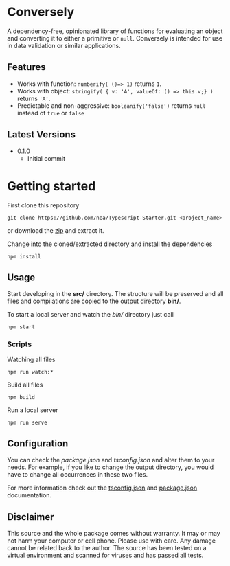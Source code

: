 # Conversely
A dependency-free, opinionated library of functions for evaluating an object and converting it to either a primitive or `null`.
Conversely is intended for use in data validation or similar applications.

## Features
* Works with function: `numberify( ()=> 1)` returns `1`.
* Works with object: `stringify( { v: 'A', valueOf: () => this.v;} )` returns `'A'`.
* Predictable and non-aggressive: `booleanify('false')` returns `null` instead of `true` or `false`

## Latest Versions
* 0.1.0
  * Initial commit

# Getting started
First clone this repository
```
git clone https://github.com/nea/Typescript-Starter.git <project_name>
```
or download the [zip][1] and extract it.

Change into the cloned/extracted directory and install the dependencies
```
npm install
```
  
## Usage
Start developing in the **src/** directory. The structure will be preserved and all files and compilations are copied to the output directory **bin/**.

To start a local server and watch the *bin/* directory just call
```
npm start
```

### Scripts
Watching all files
```
npm run watch:*
```

Build all files
```
npm build
```

Run a local server
```
npm run serve
```

## Configuration
You can check the *package.json* and *tsconfig.json* and alter them to your needs. For example, if you like to change the output directory, you would have to change all occurrences in these two files.

For more information check out the [tsconfig.json][2] and [package.json][3] documentation.

## Disclaimer
This source and the whole package comes without warranty. It may or may not harm your computer or cell phone. Please use with care. Any damage cannot be related back to the author. The source has been tested on a virtual environment and scanned for viruses and has passed all tests.

  [1]: https://github.com/nea/Typescript-Starter/archive/master.zip
  [2]: https://www.typescriptlang.org/docs/handbook/tsconfig-json.html
  [3]: https://docs.npmjs.com/files/package.json
